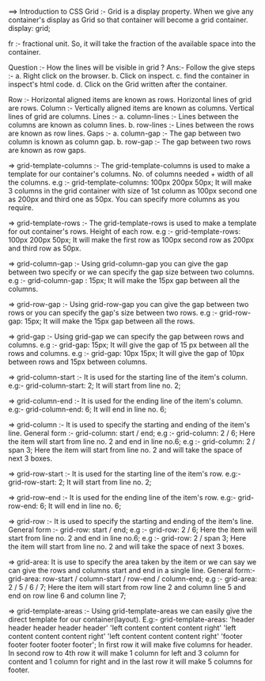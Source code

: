 
==> Introduction to CSS Grid :-
Grid is a display property. When we give any container's display as Grid so that container will become a grid container.
display: grid;

fr :- fractional unit. So, it will take the fraction of the available space into the container.

Question :- How the lines will be visible in grid ? 
Ans:- Follow the give steps :- 
        a. Right click on the browser.
        b. Click on inspect.
        c. find the container in inspect's html code.
        d. Click on the Grid written after the container.

Row :- Horizontal aligned items are known as rows. Horizontal lines of grid are rows.
Column :- Vertically aligned items are known as columns. Vertical lines of grid are columns.
Lines :-
    a. column-lines :- Lines between the columns are known as column lines.
    b. row-lines :- Lines between the rows are known as row lines.
Gaps :- 
    a. column-gap :- The gap between two column is known as column gap.
    b. row-gap :- The gap between two rows are known as row gaps.

=> grid-template-columns :- The grid-template-columns is used to make a template for our container's columns. No. of columns needed + width of all the columns.
e.g :- grid-template-columns: 100px 200px 50px;
It will make 3 columns in the grid container with size of 1st column as 100px second one as 200px and third one as 50px. You can specify more columns as you require.

=> grid-template-rows :- The grid-template-rows is used to make a template for out container's rows. Height of each row.
e.g :- grid-template-rows: 100px 200px 50px;
It will make the first row as 100px second row as 200px and third row as 50px.

=> grid-column-gap :- Using grid-column-gap you can give the gap between two specify or we can specify the gap size between two columns.
e.g :- grid-column-gap : 15px;
It will make the 15px gap between all the columns.

=> grid-row-gap :- Using grid-row-gap you can give the gap between two rows or you can specify the gap's size between two rows.
e.g :- grid-row-gap: 15px;
It will make the 15px gap between all the rows.

=> grid-gap :- Using grid-gap we can specify the gap between rows and columns.
e.g :- grid-gap: 15px;
It will give the gap of 15 px between all the rows and columns.
e.g :- grid-gap: 10px 15px;
It will give the gap of 10px between rows and 15px between columns.

=> grid-column-start :- It is used for the starting line of the item's column.
e.g:- grid-column-start: 2;
It will start from line no. 2;

=> grid-column-end :- It is used for the ending line of the item's column.
e.g:- grid-column-end: 6;
It will end in line no. 6;

=> grid-column :- It is used to specify the starting and ending of the item's line.
General form :- grid-column: start / end;
e.g :- grid-column: 2 / 6;
Here the item will start from line no. 2 and end in line no.6;
e.g :- grid-column: 2 / span 3;
Here the item will start from line no. 2 and will take the space of next 3 boxes.


=> grid-row-start :- It is used for the starting line of the item's row.
e.g:- grid-row-start: 2;
It will start from line no. 2;

=> grid-row-end :- It is used for the ending line of the item's row.
e.g:- grid-row-end: 6;
It will end in line no. 6;

=> grid-row :- It is used to specify the starting and ending of the item's line.
General form :- grid-row: start / end;
e.g :- grid-row: 2 / 6;
Here the item will start from line no. 2 and end in line no.6;
e.g :- grid-row: 2 / span 3;
Here the item will start from line no. 2 and will take the space of next 3 boxes.

=> grid-area: It is use to specify the area taken by the item or we can say we can give the rows and columns start and end in a single line.
General form:- grid-area: row-start / column-start / row-end / column-end;
e.g :- grid-area: 2 / 5 / 6 / 7;
Here the item will start from row line 2 and column line 5 and end on row line 6 and column line 7;


=> grid-template-areas :- Using grid-template-areas we can easily give the direct template for our container(layout).
E.g:-     grid-template-areas: 'header header header header header'
                         'left content content content right'
                         'left content content content right'
                         'left content content content right'
                         'footer footer footer footer footer';
In first row it will make five columns for header. In second row to 4th row it will make 1 column for left and 3 column for content and 1 column for right and in the last row it will make 5 columns for footer.


